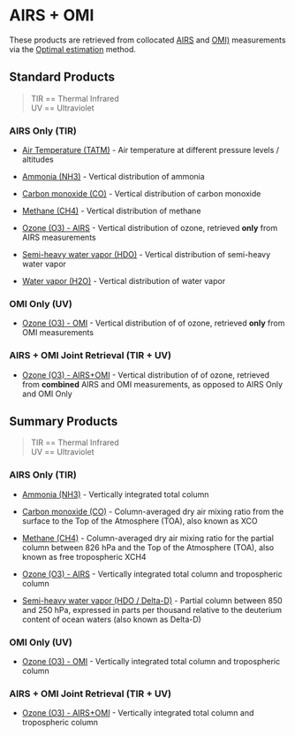 # AIRS + OMI 

These products are retrieved from collocated [AIRS](intro-instruments) and [OMI)](intro-instruments) measurements via the [Optimal estimation](https://en.wikipedia.org/wiki/Optimal_estimation) method.

## Standard Products

> TIR == Thermal Infrared  
> UV == Ultraviolet

### AIRS Only (TIR)

* [Air Temperature (TATM)](https://disc.gsfc.nasa.gov/datasets/TRPSDL2TATMAIRSFS_1/summary?keywords=TROPESS) - Air temperature at different pressure levels / altitudes

* [Ammonia (NH3)](https://disc.gsfc.nasa.gov/datasets/TRPSDL2NH3AIRSFS_1/summary?keywords=TROPESS) - Vertical distribution of ammonia

* [Carbon monoxide (CO)](https://disc.gsfc.nasa.gov/datasets/TRPSDL2COAIRSFS_1/summary?keywords=TROPESS) - Vertical distribution of carbon monoxide

* [Methane (CH4)](https://disc.gsfc.nasa.gov/datasets/TRPSDL2CH4AIRSFS_1/summary?keywords=TROPESS) - Vertical distribution of methane

* [Ozone (O3) - AIRS](https://disc.gsfc.nasa.gov/datasets/TRPSDL2O3AIRSFS_1/summary?keywords=TROPESS) - Vertical distribution of ozone, retrieved **only** from AIRS measurements

* [Semi-heavy water vapor (HDO)](https://disc.gsfc.nasa.gov/datasets/TRPSDL2HDOAIRSFS_1/summary?keywords=TROPESS) - Vertical distribution of semi-heavy water vapor

* [Water vapor (H2O)](https://disc.gsfc.nasa.gov/datasets/TRPSDL2H2OAIRSFS_1/summary?keywords=TROPESS) - Vertical distribution of water vapor

### OMI Only (UV)

* [Ozone (O3) - OMI](https://disc.gsfc.nasa.gov/datasets/TRPSDL2O3OMIFS_1/summary?keywords=TROPESS) - Vertical distribution of of ozone, retrieved **only** from OMI measurements

### AIRS + OMI Joint Retrieval (TIR + UV)

* [Ozone (O3) - AIRS+OMI](https://disc.gsfc.nasa.gov/datasets/TRPSDL2O3AIRSOMIFS_1/summary?keywords=TROPESS) - Vertical distribution of of ozone, retrieved from **combined** AIRS and OMI measurements, as opposed to AIRS Only and OMI Only

## Summary Products

> TIR == Thermal Infrared  
> UV == Ultraviolet

### AIRS Only (TIR)

* [Ammonia (NH3)](https://disc.gsfc.nasa.gov/datasets/TRPSYL2NH3AIRSFS_1/summary) - Vertically integrated total column

* [Carbon monoxide (CO)](https://disc.gsfc.nasa.gov/datasets/TRPSYL2COAIRSFS_1/summary) - Column-averaged dry air mixing ratio from the surface to the Top of the Atmosphere (TOA), also known as XCO

* [Methane (CH4)](https://disc.gsfc.nasa.gov/datasets/TRPSYL2CH4AIRSFS_1/summary) - Column-averaged dry air mixing ratio for the partial column between 826 hPa and the Top of the Atmosphere (TOA), also known as free tropospheric XCH4

* [Ozone (O3) - AIRS](https://disc.gsfc.nasa.gov/datasets/TRPSYL2O3AIRSFS_1/summary) - Vertically integrated total column and tropospheric column

* [Semi-heavy water vapor (HDO / Delta-D)](https://disc.gsfc.nasa.gov/datasets/TRPSYL2HDOAIRSFS_1/summary) - Partial column between 850 and 250 hPa, expressed in parts per thousand relative to the deuterium content of ocean waters (also known as Delta-D)

### OMI Only (UV)

* [Ozone (O3) - OMI](https://disc.gsfc.nasa.gov/datasets/TRPSYL2O3OMIFS_1/summary) - Vertically integrated total column and tropospheric column

### AIRS + OMI Joint Retrieval  (TIR + UV)

* [Ozone (O3) - AIRS+OMI](https://disc.gsfc.nasa.gov/datasets/TRPSYL2O3AIRSOMIFS_1/summary) - Vertically integrated total column and tropospheric column

